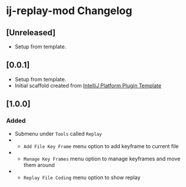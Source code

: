 <!-- Keep a Changelog guide -> https://keepachangelog.com -->

# ij-replay-mod Changelog

## [Unreleased]
- Setup from template.

## [0.0.1]
- Setup from template.
- Initial scaffold created from [IntelliJ Platform Plugin Template](https://github.com/JetBrains/intellij-platform-plugin-template)

## [1.0.0]
### Added
- Submenu under `Tools` called `Replay`
- - `Add File Key Frame` menu option to add keyframe to current file
- - `Manage Key Frames` menu option to manage keyframes and move them around
- - `Replay File Coding` menu option to show replay
